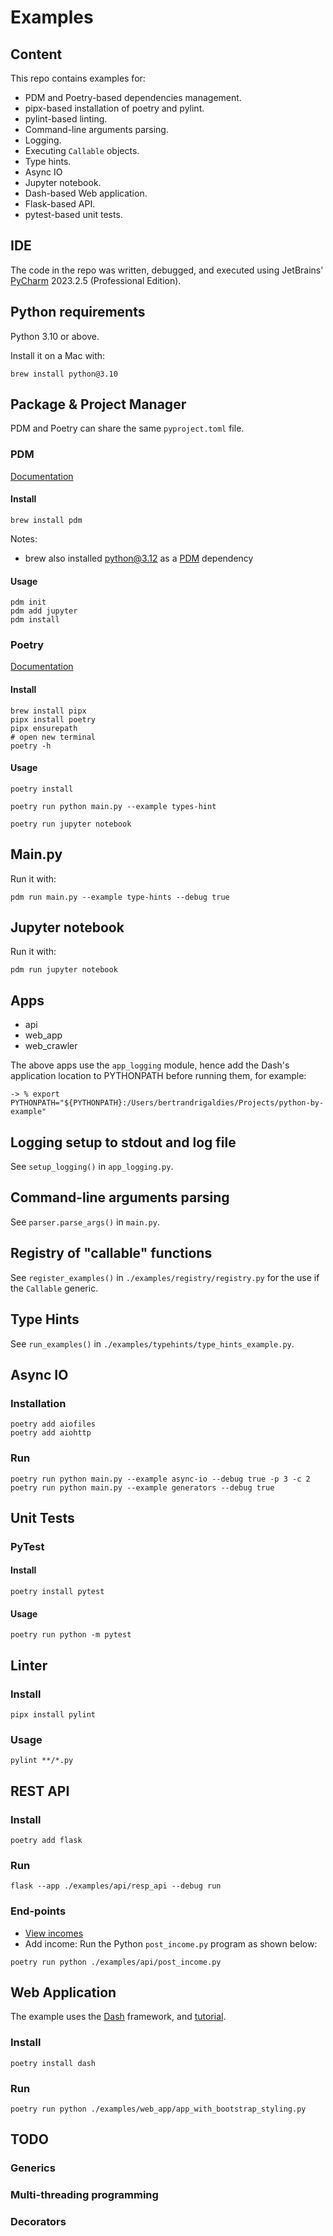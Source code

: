 # Examples

## Content

This repo contains examples for:

- PDM and Poetry-based dependencies management.
- pipx-based installation of poetry and pylint.
- pylint-based linting.
- Command-line arguments parsing.
- Logging.
- Executing ```Callable``` objects.
- Type hints.
- Async IO
- Jupyter notebook.
- Dash-based Web application.
- Flask-based API.
- pytest-based unit tests.

## IDE

The code in the repo was written, debugged, and executed using JetBrains' [PyCharm](https://www.jetbrains.com/pycharm/) 2023.2.5 (Professional Edition).


## Python requirements

Python 3.10 or above.

Install it on a Mac with:

```shell
brew install python@3.10
```

## Package & Project Manager

PDM and Poetry can share the same ```pyproject.toml``` file.

### PDM

[Documentation](https://pdm-project.org/latest/)

#### Install

```shell
brew install pdm
```

Notes:

- brew also installed python@3.12 as a [PDM](https://formulae.brew.sh/formula/pdm#default) dependency

#### Usage

```shell
pdm init
pdm add jupyter
pdm install
```

### Poetry

[Documentation](https://python-poetry.org/docs/#installing-with-pipx)

#### Install

```shell
brew install pipx
pipx install poetry
pipx ensurepath
# open new terminal
poetry -h
```

#### Usage

```shell
poetry install
```

```shell
poetry run python main.py --example types-hint
```

```shell
poetry run jupyter notebook
```

## Main.py

Run it with:

```shell
pdm run main.py --example type-hints --debug true
```

## Jupyter notebook

Run it with:

```shell
pdm run jupyter notebook
```

## Apps

- api
- web_app
- web_crawler

The above apps use the ```app_logging``` module, hence add the Dash's application location to PYTHONPATH before running them, for example:

```shell
-> % export PYTHONPATH="${PYTHONPATH}:/Users/bertrandrigaldies/Projects/python-by-example"
```

## Logging setup to stdout and log file

See ```setup_logging()``` in ```app_logging.py```.

## Command-line arguments parsing

See ```parser.parse_args()``` in ```main.py```.

## Registry of "callable" functions

See ```register_examples()``` in ```./examples/registry/registry.py``` for the use if the ```Callable``` generic.

## Type Hints

See ```run_examples()``` in ```./examples/typehints/type_hints_example.py```.

## Async IO

### Installation

```shell
poetry add aiofiles
poetry add aiohttp
```

### Run

```shell
poetry run python main.py --example async-io --debug true -p 3 -c 2 
poetry run python main.py --example generators --debug true
```

## Unit Tests

### PyTest

#### Install

```shell
poetry install pytest
```

#### Usage

```shell
poetry run python -m pytest
```

## Linter

### Install

```shell
pipx install pylint
```

### Usage

```shell
pylint **/*.py 
```

## REST API

### Install

```shell
poetry add flask
```

### Run

```shell
flask --app ./examples/api/resp_api --debug run
```

### End-points

- [View incomes](http://127.0.0.1:5000/incomes)
- Add income: Run the Python ```post_income.py``` program as shown below:

```shell
poetry run python ./examples/api/post_income.py 
```

## Web Application

The example uses the [Dash](https://dash.plotly.com/) framework, and [tutorial](https://dash.plotly.com/tutorial).

### Install

```shell
poetry install dash
```

### Run

```shell
poetry run python ./examples/web_app/app_with_bootstrap_styling.py
```

## TODO
### Generics
### Multi-threading programming
### Decorators
